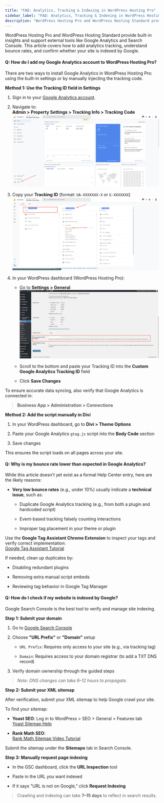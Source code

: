 ```yaml
---
title: "FAQ: Analytics, Tracking & Indexing in WordPress Hosting Pro"
sidebar_label: "FAQ: Analytics, Tracking & Indexing in WordPress Hosting Pro"
description: "WordPress Hosting Pro and WordPress Hosting Standard provide built-in insights and support external tools like Google Analytics and Search Console. This articl"
---
```


WordPress Hosting Pro and WordPress Hosting Standard provide built-in insights and support external tools like Google Analytics and Search Console. This article covers how to add analytics tracking, understand bounce rates, and confirm whether your site is indexed by Google.

#### **Q: How do I add my Google Analytics account to WordPress Hosting Pro?**

There are two ways to install Google Analytics in WordPress Hosting Pro: using the built-in settings or by manually injecting the tracking code.

**Method 1: Use the Tracking ID field in Settings**

1.  Sign in to your [Google Analytics account](https://analytics.google.com/). 
    
2.  Navigate to:  
    **Admin > Property Settings > Tracking Info > Tracking Code ![mceclip1.png](./img/32137920258839-9f02204ad2.png)** 
    
3.  Copy your **Tracking ID** (format: `UA-XXXXXXX-X` or `G-XXXXXXX`)    ![mceclip2.png](./img/32137920258839-359b945518.png)
    
4.  In your WordPress dashboard (WordPress Hosting Pro):
    
    *   Go to **Settings > General ![mceclip0.png](./img/32137920258839-12ba9a5cc9.png)** 
        
    *   Scroll to the bottom and paste your Tracking ID into the **Custom Google Analytics Tracking ID** field
        
    *   Click **Save Changes**
        

To ensure accurate data syncing, also verify that Google Analytics is connected in:

> **Business App > Administration > Connections**

**Method 2: Add the script manually in Divi**

1.  In your WordPress dashboard, go to **Divi > Theme Options**
    
2.  Paste your Google Analytics `gtag.js` script into the **Body Code** section
    
3.  Save changes
    

This ensures the script loads on all pages across your site.

#### **Q: Why is my bounce rate lower than expected in Google Analytics?**

While this article doesn’t yet exist as a formal Help Center entry, here are the likely reasons:

*   **Very low bounce rates** (e.g., under 10%) usually indicate a **technical issue**, such as:
    
    *   Duplicate Google Analytics tracking (e.g., from both a plugin and hardcoded script)
        
    *   Event-based tracking falsely counting interactions
        
    *   Improper tag placement in your theme or plugin
        

Use the **Google Tag Assistant Chrome Extension** to inspect your tags and verify correct implementation:  
[Google Tag Assistant Tutorial](https://www.analyticsmania.com/post/google-tag-assistant-tutorial/)

If needed, clean up duplicates by:

*   Disabling redundant plugins
    
*   Removing extra manual script embeds
    
*   Reviewing tag behavior in Google Tag Manager
    

#### **Q: How do I check if my website is indexed by Google?**

Google Search Console is the best tool to verify and manage site indexing.

**Step 1: Submit your domain**

1.  Go to [Google Search Console](https://search.google.com/search-console/)
    
2.  Choose **"URL Prefix"** or **"Domain"** setup
    
    *   `URL Prefix`: Requires only access to your site (e.g., via tracking tag)
        
    *   `Domain`: Requires access to your domain registrar (to add a TXT DNS record)
        
3.  Verify domain ownership through the guided steps
    

> _Note: DNS changes can take 6–12 hours to propagate._

<!-- image removed: ./img/32137920258839-84ca195be6.png -->

**Step 2: Submit your XML sitemap**

After verification, submit your XML sitemap to help Google crawl your site.

To find your sitemap:

*   **Yoast SEO**: Log in to WordPress > SEO > General > Features tab  
    [Yoast Sitemap Help](https://yoast.com/help/xml-sitemaps-in-the-wordpress-seo-plugin/)
    
*   **Rank Math SEO**:  
    [Rank Math Sitemap Video Tutorial](https://www.youtube.com/watch?v=bK2DHBhUUOo)  
    <!-- image removed: ./img/32137920258839-698ca7cfb9 -->
    

Submit the sitemap under the **Sitemaps** tab in Search Console.  
            <!-- image removed: ./img/32137920258839-0029085f4f -->

**Step 3: Manually request page indexing**

*   In the GSC dashboard, click the **URL Inspection** tool
    
*   Paste in the URL you want indexed
    
*   If it says "URL is not on Google," click **Request Indexing**
    
    <!-- image removed: ./img/32137920258839-45e804b487 -->
    

> Crawling and indexing can take **7–15 days** to reflect in search results.